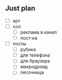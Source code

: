 ## Just plan
- [ ] арт 
- [ ] сол
	- [ ] реклама в канал
	- [ ] пост-ка
- [ ] посты
	- [ ] рубика
	- [ ] для телефона 
	- [ ] для браузера
	- [ ] макродроид
	- [ ] песочница
